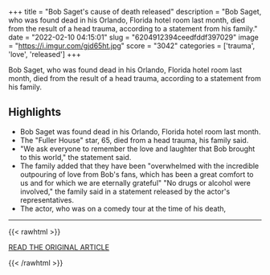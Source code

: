 +++
title = "Bob Saget's cause of death released"
description = "Bob Saget, who was found dead in his Orlando, Florida hotel room last month, died from the result of a head trauma, according to a statement from his family."
date = "2022-02-10 04:15:01"
slug = "6204912394ceedfddf397029"
image = "https://i.imgur.com/gjd65ht.jpg"
score = "3042"
categories = ['trauma', 'love', 'released']
+++

Bob Saget, who was found dead in his Orlando, Florida hotel room last month, died from the result of a head trauma, according to a statement from his family.

## Highlights

- Bob Saget was found dead in his Orlando, Florida hotel room last month.
- The "Fuller House" star, 65, died from a head trauma, his family said.
- "We ask everyone to remember the love and laughter that Bob brought to this world," the statement said.
- The family added that they have been "overwhelmed with the incredible outpouring of love from Bob's fans, which has been a great comfort to us and for which we are eternally grateful" "No drugs or alcohol were involved," the family said in a statement released by the actor's representatives.
- The actor, who was on a comedy tour at the time of his death,

---

{{< rawhtml >}}
  <p class="article-category">
    <a target="_blank" href="https://www.cnn.com/2022/02/09/entertainment/bob-saget-cause-of-death/index.html">READ THE ORIGINAL ARTICLE</a>
  </p>
{{< /rawhtml >}}
